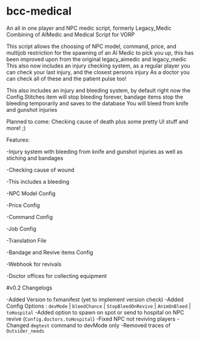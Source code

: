 # bcc-medical

An all in one player and NPC medic script, formerly Legacy_Medic
Combining of AIMedic and Medical Script for VORP

This script allows the choosing of NPC model, command, price, and multijob restriction for the
spawning of an AI Medic to pick you up, this has been improved upon from the original legacy_aimedic and legacy_medic
This also now includes an injury checking system, as a regular player you can check your last injury, and the closest persons injury
As a doctor you can check all of these and the patient pulse too!

This also includes an injury and bleeding system, by default right now the Config.Stitches item will stop bleeding forever, bandage items stop the bleeding temporarily and saves to the database
You will bleed from knife and gunshot injuries

Planned to come: Checking cause of death plus some pretty UI stuff and more! ;)

Features:

-Injury system with bleeding from knife and gunshot injuries as well as stiching and bandages

-Checking cause of wound

-This includes a bleeding

-NPC Model Config

-Price Config

-Command Config

-Job Config

-Translation File

-Bandage and Revive items Config

-Webhook for revivals

-Doctor offices for collecting equipment

#v0.2 Changelogs

-Added Version to fxmanifest (yet to implement version check)
-Added Config Options : `devMode` | `bleedChance` | `StopBleedOnRevive` | `AnimOnBleed` | `toHospital`
-Added option to spawn on spot or send to hospital on NPC revive (`Config.doctors.toHospital`)
-Fixed NPC not reviving players
-Changed `dmgtest` command to devMode only
-Removed traces of `Outsider_needs`

